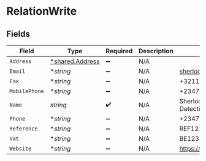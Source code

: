 # RelationWrite


## Fields

| Field                                                    | Type                                                     | Required                                                 | Description                                              | Example                                                  |
| -------------------------------------------------------- | -------------------------------------------------------- | -------------------------------------------------------- | -------------------------------------------------------- | -------------------------------------------------------- |
| `Address`                                                | [*shared.Address](../../../pkg/models/shared/address.md) | :heavy_minus_sign:                                       | N/A                                                      |                                                          |
| `Email`                                                  | **string*                                                | :heavy_minus_sign:                                       | N/A                                                      | sherlock@example.org                                     |
| `Fax`                                                    | **string*                                                | :heavy_minus_sign:                                       | N/A                                                      | +3211324354                                              |
| `MobilePhone`                                            | **string*                                                | :heavy_minus_sign:                                       | N/A                                                      | +23477123456                                             |
| `Name`                                                   | *string*                                                 | :heavy_check_mark:                                       | N/A                                                      | Sherlock Holmes Detective Services                       |
| `Phone`                                                  | **string*                                                | :heavy_minus_sign:                                       | N/A                                                      | +23477123456                                             |
| `Reference`                                              | **string*                                                | :heavy_minus_sign:                                       | N/A                                                      | REF123                                                   |
| `Vat`                                                    | **string*                                                | :heavy_minus_sign:                                       | N/A                                                      | BE12345678                                               |
| `Website`                                                | **string*                                                | :heavy_minus_sign:                                       | N/A                                                      | https://www.example.org                                  |
